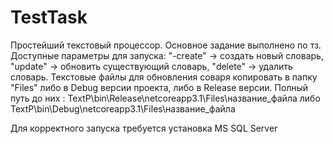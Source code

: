 # TestTask
Простейший текстовый процессор.
Основное задание выполнено по тз.
Доступные параметры для запуска: "-create" -> создать новый словарь, "update" -> обновить существующий словарь, "delete" -> удалить словарь.
Текстовые файлы для обновления соваря копировать в папку "Files" либо в Debug версии проекта, либо в Release версии.
Полный путь до них : TextP\bin\Release\netcoreapp3.1\Files\название_файла либо TextP\bin\Debug\netcoreapp3.1\Files\название_файла



Для корректного запуска требуется установка MS SQL Server
